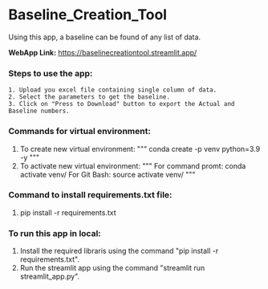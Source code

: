 # Baseline_Creation_Tool
Using this app, a baseline can be found of any list of data.

**WebApp Link:** https://baselinecreationtool.streamlit.app/ 

### Steps to use the app:
```
1. Upload you excel file containing single column of data.
2. Select the parameters to get the baseline.
3. Click on "Press to Download" button to export the Actual and Baseline numbers. 
```

### Commands for virtual environment:
 1. To create new virtual environment:
""" conda create -p venv python=3.9 -y 
"""
 2. To activate new virtual environment:
 """
    For command promt: conda activate venv/
    For Git Bash: source activate venv/
"""
### Command to install requirements.txt file:
 1. pip install -r requirements.txt

### To run this app in local:
 1. Install the required libraris using the command "pip install -r requirements.txt".
 2. Run the streamlit app using the command "streamlit run streamlit_app.py".
